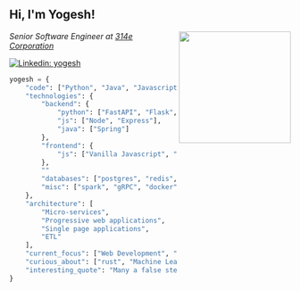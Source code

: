 <h2>Hi, I'm Yogesh!</h2>
<img align='right' src="https://media3.giphy.com/media/VDB85YZsrqMXx3c7DE/giphy.gif" width="200">
<p><em>Senior Software Engineer at <a href="https://www.314e.com">314e Corporation</a></em></p>

[![Linkedin: yogesh](https://img.shields.io/badge/-yogesh-blue?style=flat-square&logo=Linkedin&logoColor=white&link=https://www.linkedin.com/in/yogesha-k-851a9014a/)](https://www.linkedin.com/in/yogesha-k-851a9014a/)

```python
yogesh = {
    "code": ["Python", "Java", "Javascript", "rust"],
    "technologies": {
        "backend": {
            "python": ["FastAPI", "Flask", "Django"],
            "js": ["Node", "Express"],
            "java": ["Spring"]
        },
        "frontend": {
            "js": ["Vanilla Javascript", "Angularjs"]
        },
        ""
        "databases": ["postgres", "redis", "mysql", "mongo"],
        "misc": ["spark", "gRPC", "docker", "bash"]
    },
    "architecture": [
        "Micro-services", 
        "Progressive web applications", 
        "Single page applications", 
        "ETL"
    ],
    "current_focus": ["Web Development", "Machine learning"],
    "curious_about": ["rust", "Machine Learning"],
    "interesting_quote": "Many a false step was made by standing still."
}
```
